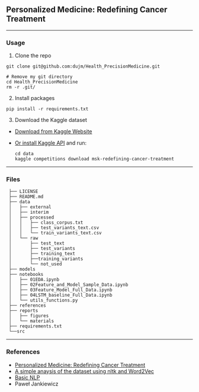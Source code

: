 ## Personalized Medicine: Redefining Cancer Treatment

------
### Usage
1. Clone the repo

```
git clone git@github.com:dujm/Health_PrecisionMedicine.git

# Remove my git directory
cd Health_PrecisionMedicine
rm -r .git/
```

2. Install packages

```
pip install -r requirements.txt
```

3. Download the Kaggle dataset
 * [Download from Kaggle Website](https://www.kaggle.com/c/msk-redefining-cancer-treatment/data)

 * [Or install Kaggle API](https://dujm.github.io/datasciences/kaggle) and run:

    ```
    cd data
    kaggle competitions download msk-redefining-cancer-treatment
    ```

------
###  Files

     ├── LICENSE
     ├── README.md
     ├── data
     │   ├── external
     │   ├── interim
     │   ├── processed
     │   │   ├── class_corpus.txt
     │   │   ├── test_variants_text.csv
     │   │   └── train_variants_text.csv
     │   └── raw
     │       ├── test_text
     │       ├── test_variants
     │       ├── training_text
     │       ├──training_variants
     │       └── not_used
     ├── models
     ├── notebooks
     │   ├── 01EDA.ipynb
     │   ├── 02Feature_and_Model_Sample_Data.ipynb
     │   ├── 03Feature_Model_Full_Data.ipynb
     │   ├── 04LSTM_baseline_Full_Data.ipynb    
     │   └── utils_functions.py
     ├── references
     ├── reports
     │   ├── figures
     │   └── materials
     ├── requirements.txt
     └──src


------
### References
 * [Personalized Medicine: Redefining Cancer Treatment](https://www.kaggle.com/c/msk-redefining-cancer-treatment)
 * [A simple anaysis of the dataset using nltk and Word2Vec](https://www.kaggle.com/umutto/preliminary-data-analysis-using-word2vec/data)
 * [Basic NLP](https://www.kaggle.com/reiinakano/basic-nlp-bag-of-words-tf-idf-word2vec-lstm)
 * Paweł Jankiewicz
